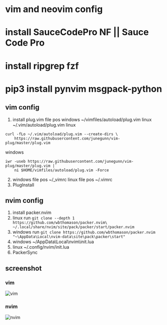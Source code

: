 # vim and neovim config
# install SauceCodePro NF || Sauce Code Pro
# install ripgrep fzf 
# pip3 install pynvim  msgpack-python  

## vim config
1. install plug.vim
file pos windows ~/vimfiles/autoload/plug.vim  linux ~/.vim/autoload/plug.vim
linux
``` shell
curl -fLo ~/.vim/autoload/plug.vim --create-dirs \
    https://raw.githubusercontent.com/junegunn/vim-plug/master/plug.vim
```
windows
``` shell
iwr -useb https://raw.githubusercontent.com/junegunn/vim-plug/master/plug.vim |`
    ni $HOME/vimfiles/autoload/plug.vim -Force
```
2. windows file pos ~/_vimrc 
linux file pos ~/.vimrc
3. PlugInstall

## nvim config
1. install packer.nvim
2. linux     run `git clone --depth 1 https://github.com/wbthomason/packer.nvim\ ~/.local/share/nvim/site/pack/packer/start/packer.nvim`
3. windows   run `git clone https://github.com/wbthomason/packer.nvim "~\AppData\Local\nvim-data\site\pack\packer\start"`
4. windows   ~/AppData\Local\nvim\init.lua
5. linux     ~/.config/nvim/init.lua
6. PackerSync
## screenshot
### vim
![vim](https://github.com/Monody-x/vimconfig/blob/main/vim.png)
### nvim
![nvim](https://github.com/Monody-x/vimconfig/blob/main/nvim1.png)
